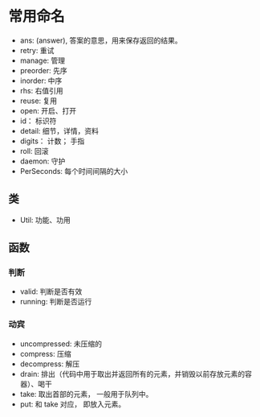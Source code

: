 # 常用命名
* ans: (answer), 答案的意思，用来保存返回的结果。
* retry: 重试
* manage: 管理
* preorder: 先序 
* inorder: 中序 
* rhs: 右值引用
* reuse: 复用
* open: 开启、打开
* id： 标识符
* detail: 细节，详情，资料
* digits： 计数； 手指
* roll: 回滚
* daemon: 守护
* PerSeconds: 每个时间间隔的大小

## 类

* Util: 功能、功用


## 函数

### 判断
* valid: 判断是否有效
* running: 判断是否运行

### 动宾
* uncompressed: 未压缩的
* compress: 压缩
* decompress: 解压
* drain: 排出（代码中用于取出并返回所有的元素，并销毁以前存放元素的容器）、喝干
* take: 取出首部的元素， 一般用于队列中。
* put: 和 take 对应， 即放入元素。